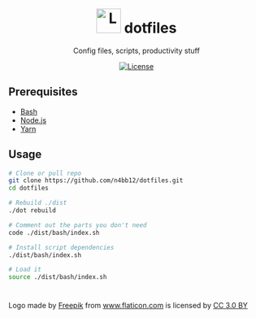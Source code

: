 <h1 align="center">
  <img alt="Logo" src="https://image.flaticon.com/icons/svg/994/994077.svg" height="48">
  dotfiles
</h1>

<p align="center">
  Config files, scripts, productivity stuff
</p>

<p align="center">
  <a href="https://raw.githubusercontent.com/n4bb12/dotfiles/master/LICENSE">
    <img alt="License" src="https://img.shields.io/badge/License-ISC-lightgrey.svg?style=flat-square">
  </a>
</p>

## Prerequisites

- [Bash](https://www.google.de/search?q=install+bash)
- [Node.js](https://nodejs.org/en/download/)
- [Yarn](https://yarnpkg.com/lang/en/docs/install/)

## Usage

```bash
# Clone or pull repo
git clone https://github.com/n4bb12/dotfiles.git
cd dotfiles

# Rebuild ./dist
./dot rebuild

# Comment out the parts you don't need
code ./dist/bash/index.sh

# Install script dependencies
./dist/bash/index.sh

# Load it
source ./dist/bash/index.sh
```

#

Logo made by <a href="http://www.freepik.com" title="Freepik">Freepik</a> from <a href="https://image.flaticon.com/icons/svg/994/994077.svg" title="Flaticon">www.flaticon.com</a> is licensed by <a href="http://creativecommons.org/licenses/by/3.0/" title="Creative Commons BY 3.0" target="_blank">CC 3.0 BY</a>

